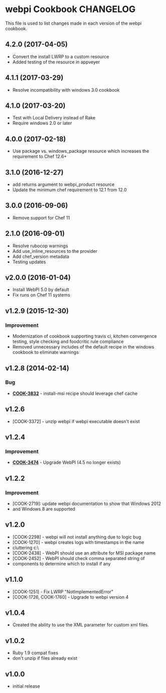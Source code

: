 # webpi Cookbook CHANGELOG
This file is used to list changes made in each version of the webpi cookbook.

## 4.2.0 (2017-04-05)

- Convert the install LWRP to a custom resource
- Added testing of the resource in appveyer

## 4.1.1 (2017-03-29)

- Resolve incompatibility with windows 3.0 cookbook

## 4.1.0 (2017-03-20)

- Test with Local Delivery instead of Rake
- Require windows 2.0 or later

## 4.0.0 (2017-02-18)

- Use package vs. windows_package resource which increases the requirement to Chef 12.6+

## 3.1.0 (2016-12-27)

- add returns argument to webpi_product resource
- Update the minimum chef requirement to 12.1 from 12.0

## 3.0.0 (2016-09-06)
- Remove support for Chef 11

## 2.1.0 (2016-09-01)
- Resolve rubocop warnings
- Add use_inline_resources to the provider
- Add chef_version metadata
- Testing updates

## v2.0.0 (2016-01-04)
- Install WebPI 5.0 by default
- Fix runs on Chef 11 systems

## v1.2.9 (2015-12-30)
### Improvement
- Modernization of cookbook supporting travis ci, kitchen convergence testing, style checking and foodcritic rule compliance
- Removed unnecessary includes of the default recipe in the windows cookbook to eliminate warnings

## v1.2.8 (2014-02-14)
### Bug
- **[COOK-3832](https://tickets.chef.io/browse/COOK-3832)** - install-msi recipe should leverage chef cache

## v1.2.6
- [COOK-3372] - unzip webpi if webpi executable doesn't exist

## v1.2.4
### Improvement
- **[COOK-3474](https://tickets.chef.io/browse/COOK-3474)** - Upgrade WebPI (4.5 no longer exists)

## v1.2.2
### Improvement
- [COOK-2719]: update webpi documentation to show that Windows 2012
- and Windows 8 are supported

## v1.2.0
- [COOK-2298] - webpi will not install anything due to logic bug
- [COOK-1270] - webpi creates logs with timestamps in the name
- cluttering c:\
- [COOK-2438] - WebPI should use an attribute for MSI package name
- [COOK-2452] - WebPI should check comma separated string of
- components to determine which to install if any

## v1.1.0
- [COOK-1251] - Fix LWRP "NotImplementedError"
- [COOK-1726, COOK-1760] - Upgrade to webpi version 4

## v1.0.4
- Created the ability to use the XML parameter for custom xml files.

## v1.0.2
- Ruby 1.9 compat fixes
- don't unzip if files already exist

## v1.0.0
- initial release
